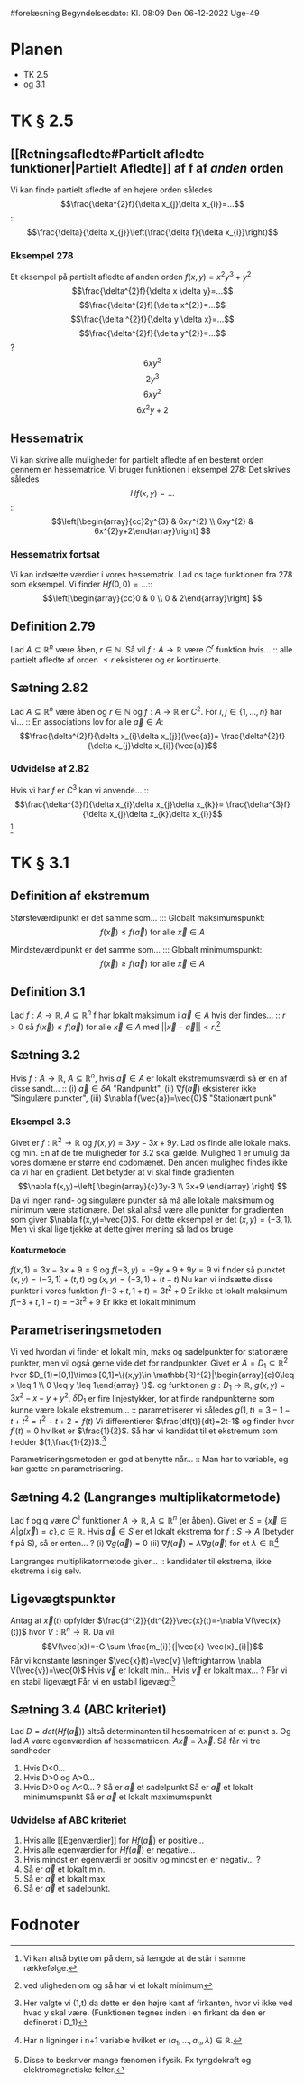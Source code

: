 #forelæsning 
Begyndelsesdato: Kl. 08:09  Den 06-12-2022   Uge-49
# Planen
- TK 2.5
- og 3.1
# TK § 2.5
## [[Retningsafledte#Partielt afledte funktioner|Partielt Afledte]] af f af *anden* orden
Vi kan finde partielt afledte af en højere orden således $$\frac{\delta^{2}f}{\delta x_{j}\delta x_{i}}=...$$:: $$\frac{\delta}{\delta x_{j}}\left(\frac{\delta f}{\delta x_{i}}\right)$$ 
<!--SR:!2023-03-22,71,290-->

<!--SR:!2023-01-09,26,294-->

### Eksempel 278
Et eksempel på partielt afledte af anden orden
$f(x,y)=x^{2}y^{3}+y^{2}$ 
$$\frac{\delta^{2}f}{\delta x \delta y}=...$$
$$\frac{\delta^{2}f}{\delta x^{2}}=...$$
$$\frac{\delta ^{2}f}{\delta y \delta x}=...$$
$$\frac{\delta^{2}f}{\delta y^{2}}=...$$
?
$$6xy^{2}$$
$$2y^{3}$$
$$6xy^{2}$$
$$6x^{2}y+2$$
<!--SR:!2023-01-31,42,294-->

## Hessematrix
Vi kan skrive alle muligheder for partielt afledte af en bestemt orden gennem en hessematrice. Vi bruger funktionen i eksempel 278: Det skrives således $$Hf(x,y)=...$$::$$\left[\begin{array}{cc}2y^{3} & 6xy^{2} \\ 6xy^{2} & 6x^{2}y+2\end{array}\right] $$
<!--SR:!2023-01-15,26,294-->

<!--SR:!2023-01-05,22,294-->
### Hessematrix fortsat
Vi kan indsætte værdier i vores hessematrix. Lad os tage funktionen fra 278 som eksempel. Vi finder $Hf(0,0)=...$::$$\left[\begin{array}{cc}0 & 0 \\ 0 & 2\end{array}\right] $$
<!--SR:!2023-04-20,98,323-->

<!--SR:!2023-01-06,23,301-->
## Definition 2.79
Lad $A \subseteq \mathbb{R}^{n}$ være åben, $r \in \mathbb{N}$. Så vil $f:A \to \mathbb{R}$ være $C^{r}$ funktion hvis... :: alle partielt afledte af orden $\leq r$ eksisterer og er kontinuerte.
<!--SR:!2023-04-25,102,314-->

<!--SR:!2022-12-28,14,274-->

## Sætning 2.82
Lad $A \subseteq \mathbb{R}^{n}$ være åben og $r \in \mathbb{N}$ og $f:A \to \mathbb{R}\text{ er }C^{2}$. For $i,j \in \{1,...,n \}$ har vi... :: En associations lov for alle $\vec{a} \in A$: $$\frac{\delta^{2}f}{\delta x_{i}\delta x_{j}}(\vec{a})= \frac{\delta^{2}f}{\delta x_{j}\delta x_{i}}(\vec{a})$$
<!--SR:!2023-04-16,94,314-->

<!--SR:!2022-12-25,11,250-->
### Udvidelse af 2.82
Hvis vi har $f \text{ er }C^{3}$ kan vi anvende... :: $$\frac{\delta^{3}f}{\delta x_{i}\delta x_{j}\delta x_{k}}= \frac{\delta^{3}f}{\delta x_{j}\delta x_{k}\delta x_{i}}$$[^1]
<!--SR:!2023-04-14,92,314-->

<!--SR:!2023-01-04,21,290-->
# TK § 3.1
## Definition af ekstremum
Størsteværdipunkt er det samme som... ::: Globalt maksimumspunkt: $$f(\vec{x})\leq f(\vec{a})\text{ for alle }\vec{x}\in A$$
<!--SR:!2023-04-24,101,323!2023-04-12,90,303-->

<!--SR:!2023-01-06,23,294!2022-12-12,4,274-->
Mindsteværdipunkt er det samme som... ::: Globalt minimumspunkt: $$f(\vec{x})\geq f(\vec{a})\text{ for alle }\vec{x}\in A$$
<!--SR:!2023-04-06,86,314!2023-01-14,25,303-->

<!--SR:!2023-01-08,25,290!2023-01-07,24,294-->

## Definition 3.1
Lad $f:A \to \mathbb{R},A \subseteq \mathbb{R}^{n}$ f har lokalt maksimum i $\vec{a}\in A$ hvis der findes... :: $r>0$ så $f(\vec{x})\leq f(\vec{a})$ for alle $\vec{x}\in A$ med $||\vec{x}-\vec{a}||<r$.[^2]
<!--SR:!2023-01-14,25,303-->

<!--SR:!2023-01-09,26,294-->

## Sætning 3.2
Hvis $f:A \to \mathbb{R}$, $A \subseteq \mathbb{R}^{n}$, hvis $\vec{a}\in A$ er lokalt ekstremumsværdi så er en af disse sandt... :: (i) $\vec{a}\in \delta A$ "Randpunkt", (ii) $\nabla f(\vec{a})$ eksisterer ikke "Singulære punkter", (iii) $\nabla f(\vec{a})=\vec{0}$ "Stationært punk"
<!--SR:!2023-03-25,74,294-->

<!--SR:!2022-12-22,8,234-->

### Eksempel 3.3
Givet er $f:\mathbb{R}^{2}\to \mathbb{R}$ og $f(x,y)=3xy-3x+9y$.
Lad os finde alle lokale maks. og min. 
En af de tre muligheder for 3.2 skal gælde. 
Mulighed 1 er umulig da vores domæne er større end codomænet. Den anden mulighed findes ikke da vi har en gradient.
Det betyder at vi skal finde gradienten.
$$\nabla f(x,y)=\left[
\begin{array}{c}3y-3 \\ 3x+9
\end{array}
\right] $$
Da vi ingen rand- og singulære punkter så må alle lokale maksimum og minimum være stationære.
Det skal altså være alle punkter for gradienten som giver $\nabla f(x,y)=\vec{0}$.
For dette eksempel er det $(x,y)=(-3,1)$.
Men vi skal lige tjekke at dette giver mening så lad os bruge
#### Konturmetode
$f(x,1)=3x-3x+9=9$
og $f(-3,y)=-9y+9+9y=9$
vi finder så punktet $(x,y)=(-3,1)+(t,t)$ og $(x,y)=(-3,1)+(t-t)$
Nu kan vi indsætte disse punkter i vores funktion 
$f(-3+t,1+t)=3t^{2}+9$ Er ikke et lokalt maksimum
$f(-3+t,1-t)=-3t^{2}+9$ Er ikke et lokalt minimum

## Parametriseringsmetoden
Vi ved hvordan vi finder et lokalt min, maks og sadelpunkter for stationære punkter, men vil også gerne vide det for randpunkter.
Givet er $A=D_{1}\subseteq \mathbb{R}^{2}$ hvor $D_{1}=[0,1]\times [0,1]=\{(x,y)\in \mathbb{R}^{2}|\begin{array}{c}0\leq x \leq 1 \\ 0 \leq y \leq 1\end{array} \}$. og funktionen $g:D_{1}\to \mathbb{R}$, $g(x,y)=3x^{2}-x-y+y^{2}$. $\delta D_{1}$ er fire linjestykker, for at finde randpunkterne som kunne være lokale ekstremum... :: parametriserer vi således $g(1,t)=3-1-t+t^{2}=t^{2}-t+2=f(t)$ Vi differentierer $\frac{df(t)}{dt}=2t-1$ og finder hvor $f'(t)=0$ hvilket er $\frac{1}{2}$. Så har vi kandidat til et ekstremum som hedder $(1,\frac{1}{2})$.[^3]
<!--SR:!2023-04-17,95,323-->
Parametriseringsmetoden er god at benytte når... :: Man har to variable, og kan gætte en parametrisering.
<!--SR:!2023-03-20,67,290-->

## Sætning 4.2 (Langranges multiplikatormetode)
Lad f og g være $C^{1}$ funktioner $A \to \mathbb{R},A \subseteq \mathbb{R}^{n}$ (er åben).
Givet er $S=\{\vec{x}\in A|g(\vec{x})=c \},c \in \mathbb{R}$.
Hvis $\vec{a}\in S$ er et lokalt ekstrema for $f:S \to A$ (betyder f på S), så er enten...
?
(i) $\nabla g(\vec{a})=0$
(ii) $\nabla f(\vec{a})=\lambda \nabla g(\vec{a})$ for et $\lambda \in \mathbb{R}$[^4]
<!--SR:!2023-01-16,4,306-->

Langranges multiplikatormetode giver... :: kandidater til ekstrema, ikke ekstrema i sig selv.
<!--SR:!2023-03-21,68,294-->

## Ligevægtspunkter
Antag at $\vec{x}(t)$ opfylder $\frac{d^{2}}{dt^{2}}\vec{x}(t)=-\nabla V(\vec{x}(t))$ hvor $V:\mathbb{R}^{n}\to \mathbb{R}$. Da vil $$V(\vec{x})=-G \sum \frac{m_{i}}{|\vec{x}-\vec{x}_{i}|}$$Får vi konstante løsninger $\vec{x}(t)=\vec{v} \leftrightarrow \nabla V(\vec{v})=\vec{0}$
Hvis $\vec{v}$ er lokalt min...
Hvis $\vec{v}$ er lokalt max...
?
Får vi en stabil ligevægt
Får vi en ustabil ligevægt[^5]
<!--SR:!2023-01-16,4,306-->

## Sætning 3.4 (ABC kriteriet)
Lad $D=det(Hf(\vec{a}))$ altså determinanten til hessematricen af et punkt a.
Og lad $A$ være egenværdien af hessematricen. $A \vec{x}=\lambda \vec{x}$.
Så får vi tre sandheder
1. Hvis D<0...
2. Hvis D>0 og A>0...
3. Hvis D>0 og A<0...
?
Så er $\vec{a}$ et sadelpunkt
Så er $\vec{a }$ et lokalt minimumspunkt
Så er $\vec{a }$ et lokalt maximumspunkt
<!--SR:!2023-01-17,4,308-->

### Udvidelse af ABC kriteriet
1. Hvis alle [[Egenværdier]] for $Hf(\vec{a})$ er positive...
2. Hvis alle egenværdier for $Hf(\vec{a})$ er negative...
3. Hvis mindst en egenværdi er positiv og mindst en er negativ...
?
1. Så er $\vec{a}$ et lokalt min.
2. Så er $\vec{a}$ et lokalt max.
3. Så er $\vec{a}$ et sadelpunkt.
<!--SR:!2023-01-15,3,286-->

# Fodnoter
[^1]: Vi kan altså bytte om på dem, så længde at de står i samme rækkefølge.
[^2]: ved uligheden om og så har vi et lokalt minimum
[^3]: Her valgte vi (1,t) da dette er den højre kant af firkanten, hvor vi ikke ved hvad y skal være. (Funktionen tegnes inden i en firkant da den er defineret i D_1)
[^4]: Har n ligninger i n+1 variable hvilket er $(a_{1},...,a_{n},\lambda )\in \mathbb{R}$.
[^5]: Disse to beskriver mange fænomen i fysik. Fx tyngdekraft og elektromagnetiske felter.